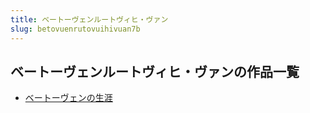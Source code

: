 ```yaml
---
title: ベートーヴェンルートヴィヒ・ヴァン
slug: betovuenrutovuihivuan7b
---
```


## ベートーヴェンルートヴィヒ・ヴァンの作品一覧

- [ベートーヴェンの生涯](betovuennosheng-d56)
